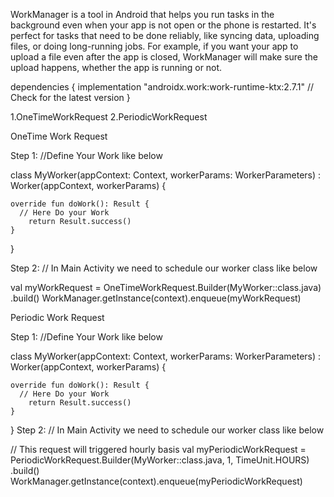 WorkManager is a tool in Android that helps you run tasks in the background even when your app is not open or the phone is restarted. It's perfect for tasks that need to be done reliably, like syncing data, uploading files, or doing long-running jobs.
For example, if you want your app to upload a file even after the app is closed, WorkManager will make sure the upload happens, whether the app is running or not.


dependencies {
    implementation "androidx.work:work-runtime-ktx:2.7.1" // Check for the latest version
}

1.OneTimeWorkRequest
2.PeriodicWorkRequest

OneTime Work Request 

Step 1:
//Define Your Work like below

class MyWorker(appContext: Context, workerParams: WorkerParameters) : Worker(appContext, workerParams) {

    override fun doWork(): Result {
      // Here Do your Work 
        return Result.success()
    }
}

Step 2:
// In Main Activity we need to schedule our worker class like below 

val myWorkRequest = OneTimeWorkRequest.Builder(MyWorker::class.java)
    .build()
WorkManager.getInstance(context).enqueue(myWorkRequest)

Periodic Work Request 

Step 1:
//Define Your Work like below

class MyWorker(appContext: Context, workerParams: WorkerParameters) : Worker(appContext, workerParams) {

    override fun doWork(): Result {
      // Here Do your Work 
        return Result.success()
    }
}
Step 2:
// In Main Activity we need to schedule our worker class like below 

// This request will triggered hourly basis 
val myPeriodicWorkRequest = PeriodicWorkRequest.Builder(MyWorker::class.java, 1, TimeUnit.HOURS)
    .build()
WorkManager.getInstance(context).enqueue(myPeriodicWorkRequest)

